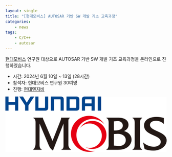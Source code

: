 ```yaml
---
layout: single
title: "[현대모비스] AUTOSAR 기반 SW 개발 기초 교육과정"
categories: 
    - news
tags: 
    - C/C++
    - autosar
---
```


[현대모비스](https://www.hyundai-mobis.com/) 연구원 대상으로 AUTOSAR 기반 SW 개발 기초 교육과정을 온라인으로 진행하였습니다.

- 시간: 2024년 6월 10일 ~ 13일 (28시간)
- 참석자: 현대모비스 연구원 30여명
- 진행: [현대엔지비](https://www.hyundai-ngv.com/)

![Mobis logo](/assets/img/post/mobis_logo.png)




